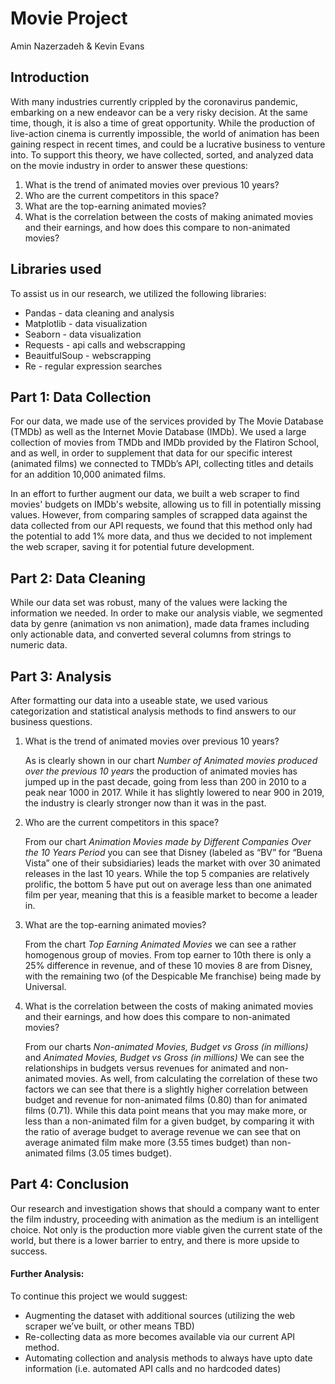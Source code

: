# Movie Project

Amin Nazerzadeh & Kevin Evans

## Introduction

With many industries currently crippled by the coronavirus pandemic, embarking on a new endeavor can be a very risky decision. At the same time, though, it is also a time of great opportunity. While the production of live-action cinema is currently impossible, the world of animation has been gaining respect in recent times, and could be a lucrative business to venture into. To support this theory, we have collected, sorted, and analyzed data on the movie industry in order to answer these questions:

<ol>
<li>What is the trend of animated movies over previous 10 years?
<li>Who are the current competitors in this space?
<li>What are the top-earning animated movies?
<li>What is the correlation between the costs of making animated movies and their earnings, and how does this compare to non-animated movies?
</ol>

## Libraries used

To assist us in our research, we utilized the following libraries:

<ul>
<li>Pandas - data cleaning and analysis
<li>Matplotlib - data visualization
<li>Seaborn - data visualization
<li>Requests - api calls and webscrapping
<li>BeauitfulSoup - webscrapping
<li>Re - regular expression searches
</ul>

## Part 1: Data Collection

For our data, we made use of the services provided by The Movie Database (TMDb) as well as the Internet Movie Database (IMDb). We used a large collection of movies from TMDb and IMDb provided by the Flatiron School, and as well, in order to supplement that data for our specific interest (animated films) we connected to TMDb’s API, collecting titles and details for an addition 10,000 animated films.

In an effort to further augment our data, we built a web scraper to find movies' budgets on IMDb's website, allowing us to fill in potentially missing values. However, from comparing samples of scrapped data against the data collected from our API requests, we found that this method only had the potential to add 1% more data, and thus we decided to not implement the web scraper, saving it for potential future development.

## Part 2: Data Cleaning

While our data set was robust, many of the values were lacking the information we needed. In order to make our analysis viable, we segmented data by genre (animation vs non animation), made data frames including only actionable data, and converted several columns from strings to numeric data.

## Part 3: Analysis

After formatting our data into a useable state, we used various categorization and statistical analysis methods to find answers to our business questions.

<ol>
<li>What is the trend of animated movies over previous 10 years?</li>

As is clearly shown in our chart <em>Number of Animated movies produced over the previous 10 years</em> the production of animated movies has jumped up in the past decade, going from less than 200 in 2010 to a peak near 1000 in 2017. While it has slightly lowered to near 900 in 2019, the industry is clearly stronger now than it was in the past.

<li>
Who are the current competitors in this space?</li>

From our chart <em>Animation Movies made by Different Companies Over the 10 Years Period</em> you can see that Disney (labeled as “BV” for “Buena Vista” one of their subsidiaries) leads the market with over 30 animated releases in the last 10 years. While the top 5 companies are relatively prolific, the bottom 5 have put out on average less than one animated film per year, meaning that this is a feasible market to become a leader in.

<li>What are the top-earning animated movies?</li>

From the chart <em>Top Earning Animated Movies</em> we can see a rather homogenous group of movies. From top earner to 10th there is only a 25% difference in revenue, and of these 10 movies 8 are from Disney, with the remaining two (of the Despicable Me franchise) being made by Universal.

<li>What is the correlation between the costs of making animated movies and their earnings, and how does this compare to non-animated movies?</li>

From our charts <em>Non-animated Movies, Budget vs Gross (in millions)</em> and <em>Animated Movies, Budget vs Gross (in millions)</em> We can see the relationships in budgets versus revenues for animated and non-animated movies. As well, from calculating the correlation of these two factors we can see that there is a slightly higher correlation between budget and revenue for non-animated films (0.80) than for animated films (0.71). While this data point means that you may make more, or less than a non-animated film for a given budget, by comparing it with the ratio of average budget to average revenue we can see that on average animated film make more (3.55 times budget) than non-animated films (3.05 times budget).

</ol>

## Part 4: Conclusion

Our research and investigation shows that should a company want to enter the film industry, proceeding with animation as the medium is an intelligent choice. Not only is the production more viable given the current state of the world, but there is a lower barrier to entry, and there is more upside to success.

#### Further Analysis:

To continue this project we would suggest:

<ul>
<li>Augmenting the dataset with additional sources (utilizing the web scraper we’ve built, or other means TBD)</li>
<li>
Re-collecting data as more becomes available via our current API method.</li>
<li>Automating collection and analysis methods to always have upto date information (i.e. automated API calls and no hardcoded dates)</li>
</ul>
